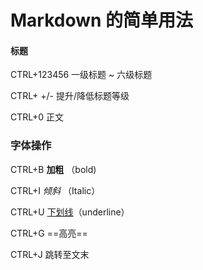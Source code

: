 # Markdown 的简单用法



#### 标题

CTRL+123456	一级标题 ~ 六级标题

CTRL+ +/- 提升/降低标题等级

CTRL+0 正文

### 字体操作

CTRL+B **加粗** （bold)

CTRL+I *倾斜* （Italic）

CTRL+U <u>下划线</u>（underline）

CTRL+G ==高亮==

CTRL+J 跳转至文末





